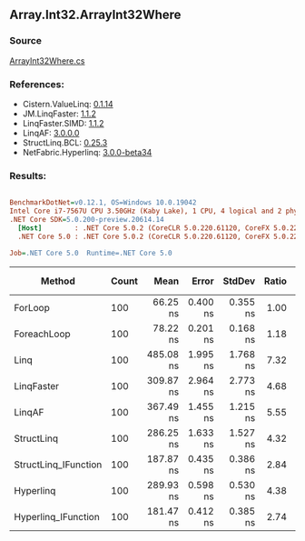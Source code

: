 ﻿## Array.Int32.ArrayInt32Where

### Source
[ArrayInt32Where.cs](../LinqBenchmarks/Array/Int32/ArrayInt32Where.cs)

### References:
- Cistern.ValueLinq: [0.1.14](https://www.nuget.org/packages/Cistern.ValueLinq/0.1.14)
- JM.LinqFaster: [1.1.2](https://www.nuget.org/packages/JM.LinqFaster/1.1.2)
- LinqFaster.SIMD: [1.1.2](https://www.nuget.org/packages/LinqFaster.SIMD/1.0.3)
- LinqAF: [3.0.0.0](https://www.nuget.org/packages/LinqAF/3.0.0.0)
- StructLinq.BCL: [0.25.3](https://www.nuget.org/packages/StructLinq.BCL/0.25.3)
- NetFabric.Hyperlinq: [3.0.0-beta34](https://www.nuget.org/packages/NetFabric.Hyperlinq/3.0.0-beta34)

### Results:
``` ini

BenchmarkDotNet=v0.12.1, OS=Windows 10.0.19042
Intel Core i7-7567U CPU 3.50GHz (Kaby Lake), 1 CPU, 4 logical and 2 physical cores
.NET Core SDK=5.0.200-preview.20614.14
  [Host]        : .NET Core 5.0.2 (CoreCLR 5.0.220.61120, CoreFX 5.0.220.61120), X64 RyuJIT
  .NET Core 5.0 : .NET Core 5.0.2 (CoreCLR 5.0.220.61120, CoreFX 5.0.220.61120), X64 RyuJIT

Job=.NET Core 5.0  Runtime=.NET Core 5.0  

```
|               Method | Count |      Mean |    Error |   StdDev | Ratio | RatioSD |  Gen 0 | Gen 1 | Gen 2 | Allocated |
|--------------------- |------ |----------:|---------:|---------:|------:|--------:|-------:|------:|------:|----------:|
|              ForLoop |   100 |  66.25 ns | 0.400 ns | 0.355 ns |  1.00 |    0.00 |      - |     - |     - |         - |
|          ForeachLoop |   100 |  78.22 ns | 0.201 ns | 0.168 ns |  1.18 |    0.01 |      - |     - |     - |         - |
|                 Linq |   100 | 485.08 ns | 1.995 ns | 1.768 ns |  7.32 |    0.05 | 0.0229 |     - |     - |      48 B |
|           LinqFaster |   100 | 309.87 ns | 2.964 ns | 2.773 ns |  4.68 |    0.03 | 0.3171 |     - |     - |     664 B |
|               LinqAF |   100 | 367.49 ns | 1.455 ns | 1.215 ns |  5.55 |    0.04 |      - |     - |     - |         - |
|           StructLinq |   100 | 286.25 ns | 1.633 ns | 1.527 ns |  4.32 |    0.04 | 0.0153 |     - |     - |      32 B |
| StructLinq_IFunction |   100 | 187.87 ns | 0.435 ns | 0.386 ns |  2.84 |    0.02 |      - |     - |     - |         - |
|            Hyperlinq |   100 | 289.93 ns | 0.598 ns | 0.530 ns |  4.38 |    0.03 |      - |     - |     - |         - |
|  Hyperlinq_IFunction |   100 | 181.47 ns | 0.412 ns | 0.385 ns |  2.74 |    0.02 |      - |     - |     - |         - |

